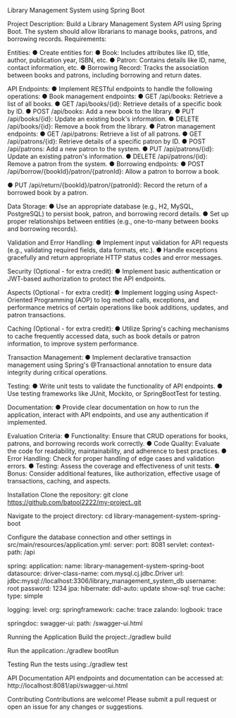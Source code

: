 Library Management System using Spring Boot

Project Description:
Build a Library Management System API using Spring Boot. The system should allow librarians
to manage books, patrons, and borrowing records.
Requirements:

Entities:
● Create entities for:
● Book: Includes attributes like ID, title, author, publication year, ISBN, etc.
● Patron: Contains details like ID, name, contact information, etc.
● Borrowing Record: Tracks the association between books and patrons,
including borrowing and return dates.

API Endpoints:
● Implement RESTful endpoints to handle the following operations:
● Book management endpoints:
● GET /api/books: Retrieve a list of all books.
● GET /api/books/{id}: Retrieve details of a specific book by ID.
● POST /api/books: Add a new book to the library.
● PUT /api/books/{id}: Update an existing book's information.
● DELETE /api/books/{id}: Remove a book from the library.
● Patron management endpoints:
● GET /api/patrons: Retrieve a list of all patrons.
● GET /api/patrons/{id}: Retrieve details of a specific patron by ID.
● POST /api/patrons: Add a new patron to the system.
● PUT /api/patrons/{id}: Update an existing patron's information.
● DELETE /api/patrons/{id}: Remove a patron from the system.
● Borrowing endpoints:
● POST /api/borrow/{bookId}/patron/{patronId}: Allow a patron to
borrow a book.

● PUT /api/return/{bookId}/patron/{patronId}: Record the return of a borrowed book by a patron.

Data Storage:
● Use an appropriate database (e.g., H2, MySQL, PostgreSQL) to persist book, patron, and borrowing record details.
● Set up proper relationships between entities (e.g., one-to-many between books and borrowing records).

Validation and Error Handling:
● Implement input validation for API requests (e.g., validating required fields, data formats, etc.).
● Handle exceptions gracefully and return appropriate HTTP status codes and error messages.

Security (Optional - for extra credit):
● Implement basic authentication or JWT-based authorization to protect the API endpoints.

Aspects (Optional - for extra credit):
● Implement logging using Aspect-Oriented Programming (AOP) to log method calls, exceptions, and performance metrics of certain operations like book additions, updates, and patron transactions.

Caching (Optional - for extra credit):
● Utilize Spring's caching mechanisms to cache frequently accessed data, such as book details or patron information, to improve system performance.

Transaction Management:
● Implement declarative transaction management using Spring's @Transactional annotation to ensure data integrity during critical operations.

Testing:
● Write unit tests to validate the functionality of API endpoints.
● Use testing frameworks like JUnit, Mockito, or SpringBootTest for testing.

Documentation:
● Provide clear documentation on how to run the application, interact with API endpoints, and use any authentication if implemented.

Evaluation Criteria:
● Functionality: Ensure that CRUD operations for books, patrons, and borrowing records
work correctly.
● Code Quality: Evaluate the code for readability, maintainability, and adherence to best practices.
● Error Handling: Check for proper handling of edge cases and validation errors.
● Testing: Assess the coverage and effectiveness of unit tests.
● Bonus: Consider additional features, like authorization, effective usage of transactions,
caching, and aspects.



Installation
Clone the repository:
git clone https://github.com/batool2222/my-project..git

Navigate to the project directory:
cd library-management-system-spring-boot


Configure the database connection and other settings in src/main/resources/application.yml:
server:
  port: 8081
  servlet:
    context-path: /api

spring:
  application:
    name: library-management-system-spring-boot
  datasource:
    driver-class-name: com.mysql.cj.jdbc.Driver
    url: jdbc:mysql://localhost:3306/library_management_system_db
    username: root
    password: 1234
  jpa:
    hibernate:
      ddl-auto: update
    show-sql: true
  cache:
    type: simple

logging:
  level:
    org:
      springframework:
        cache: trace
      zalando:
        logbook: trace

springdoc:
  swagger-ui:
    path: /swagger-ui.html

    
Running the Application
Build the project:./gradlew build

Run the application:./gradlew bootRun

Testing
Run the tests using:./gradlew test

API Documentation
API endpoints and documentation can be accessed at:
http://localhost:8081/api/swagger-ui.html

Contributing
Contributions are welcome! Please submit a pull request or open an issue for any changes or suggestions.
